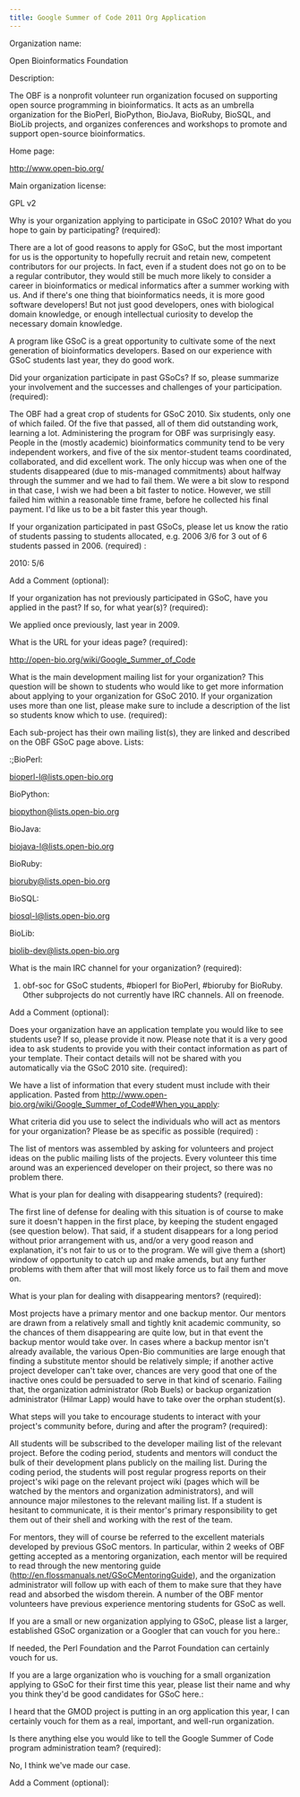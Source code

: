 ```yaml
---
title: Google Summer of Code 2011 Org Application
---
```


Organization name:  

Open Bioinformatics Foundation

Description:  

The OBF is a nonprofit volunteer run organization focused on supporting
open source programming in bioinformatics. It acts as an umbrella
organization for the BioPerl, BioPython, BioJava, BioRuby, BioSQL, and
BioLib projects, and organizes conferences and workshops to promote and
support open-source bioinformatics.

Home page:  

<http://www.open-bio.org/>

Main organization license:  

GPL v2

Why is your organization applying to participate in GSoC 2010? What do you hope to gain by participating? (required):  

There are a lot of good reasons to apply for GSoC, but the most
important for us is the opportunity to hopefully recruit and retain new,
competent contributors for our projects. In fact, even if a student does
not go on to be a regular contributor, they would still be much more
likely to consider a career in bioinformatics or medical informatics
after a summer working with us. And if there's one thing that
bioinformatics needs, it is more good software developers! But not just
good developers, ones with biological domain knowledge, or enough
intellectual curiosity to develop the necessary domain knowledge.

A program like GSoC is a great opportunity to cultivate some of the next
generation of bioinformatics developers. Based on our experience with
GSoC students last year, they do good work.

Did your organization participate in past GSoCs? If so, please summarize your involvement and the successes and challenges of your participation. (required):  

The OBF had a great crop of students for GSoC 2010. Six students, only
one of which failed. Of the five that passed, all of them did
outstanding work, learning a lot. Administering the program for OBF was
surprisingly easy. People in the (mostly academic) bioinformatics
community tend to be very independent workers, and five of the six
mentor-student teams coordinated, collaborated, and did excellent work.
The only hiccup was when one of the students disappeared (due to
mis-managed commitments) about halfway through the summer and we had to
fail them. We were a bit slow to respond in that case, I wish we had
been a bit faster to notice. However, we still failed him within a
reasonable time frame, before he collected his final payment. I'd like
us to be a bit faster this year though.

If your organization participated in past GSoCs, please let us know the ratio of students passing to students allocated, e.g. 2006 3/6 for 3 out of 6 students passed in 2006. (required) :  

2010: 5/6

Add a Comment (optional):  

<!-- -->

If your organization has not previously participated in GSoC, have you applied in the past? If so, for what year(s)? (required):  

We applied once previously, last year in 2009.

What is the URL for your ideas page? (required):  

<http://open-bio.org/wiki/Google_Summer_of_Code>

What is the main development mailing list for your organization? This question will be shown to students who would like to get more information about applying to your organization for GSoC 2010. If your organization uses more than one list, please make sure to include a description of the list so students know which to use. (required):  

<!-- -->

  
Each sub-project has their own mailing list(s), they are linked and
described on the OBF GSoC page above. Lists:

:;BioPerl:

  
bioperl-l@lists.open-bio.org

BioPython:  

biopython@lists.open-bio.org

BioJava:  

biojava-l@lists.open-bio.org

BioRuby:  

bioruby@lists.open-bio.org

BioSQL:  

biosql-l@lists.open-bio.org

BioLib:  

biolib-dev@lists.open-bio.org

<!-- -->

What is the main IRC channel for your organization? (required):  

1.  obf-soc for GSoC students, \#bioperl for BioPerl, \#bioruby
    for BioRuby. Other subprojects do not currently have IRC channels.
    All on freenode.

Add a Comment (optional):  

<!-- -->

Does your organization have an application template you would like to see students use? If so, please provide it now. Please note that it is a very good idea to ask students to provide you with their contact information as part of your template. Their contact details will not be shared with you automatically via the GSoC 2010 site. (required):  

We have a list of information that every student must include with their
application. Pasted from
<http://www.open-bio.org/wiki/Google_Summer_of_Code#When_you_apply>:

What criteria did you use to select the individuals who will act as mentors for your organization? Please be as specific as possible (required) :  

The list of mentors was assembled by asking for volunteers and project
ideas on the public mailing lists of the projects. Every volunteer this
time around was an experienced developer on their project, so there was
no problem there.

What is your plan for dealing with disappearing students? (required):  

The first line of defense for dealing with this situation is of course
to make sure it doesn't happen in the first place, by keeping the
student engaged (see question below). That said, if a student disappears
for a long period without prior arrangement with us, and/or a very good
reason and explanation, it's not fair to us or to the program. We will
give them a (short) window of opportunity to catch up and make amends,
but any further problems with them after that will most likely force us
to fail them and move on.

What is your plan for dealing with disappearing mentors? (required):  

Most projects have a primary mentor and one backup mentor. Our mentors
are drawn from a relatively small and tightly knit academic community,
so the chances of them disappearing are quite low, but in that event the
backup mentor would take over. In cases where a backup mentor isn't
already available, the various Open-Bio communities are large enough
that finding a substitute mentor should be relatively simple; if another
active project developer can't take over, chances are very good that one
of the inactive ones could be persuaded to serve in that kind of
scenario. Failing that, the organization administrator (Rob Buels) or
backup organization administrator (Hilmar Lapp) would have to take over
the orphan student(s).

What steps will you take to encourage students to interact with your project's community before, during and after the program? (required):  

All students will be subscribed to the developer mailing list of the
relevant project. Before the coding period, students and mentors will
conduct the bulk of their development plans publicly on the mailing
list. During the coding period, the students will post regular progress
reports on their project's wiki page on the relevant project wiki (pages
which will be watched by the mentors and organization administrators),
and will announce major milestones to the relevant mailing list. If a
student is hesitant to communicate, it is their mentor's primary
responsibility to get them out of their shell and working with the rest
of the team.

For mentors, they will of course be referred to the excellent materials
developed by previous GSoC mentors. In particular, within 2 weeks of OBF
getting accepted as a mentoring organization, each mentor will be
required to read through the new mentoring guide
(http://en.flossmanuals.net/GSoCMentoringGuide), and the organization
administrator will follow up with each of them to make sure that they
have read and absorbed the wisdom therein. A number of the OBF mentor
volunteers have previous experience mentoring students for GSoC as well.

If you are a small or new organization applying to GSoC, please list a larger, established GSoC organization or a Googler that can vouch for you here.:  

If needed, the Perl Foundation and the Parrot Foundation can certainly
vouch for us.

If you are a large organization who is vouching for a small organization applying to GSoC for their first time this year, please list their name and why you think they'd be good candidates for GSoC here.:  

I heard that the GMOD project is putting in an org application this
year, I can certainly vouch for them as a real, important, and well-run
organization.

Is there anything else you would like to tell the Google Summer of Code program administration team? (required):  

No, I think we've made our case.

Add a Comment (optional):  



